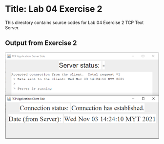 # Title: Lab 04 Exercise 2

This directory contains source codes for Lab 04 Exercise 2 TCP Text Server.

## Output from Exercise 2

![image](https://github.com/nurul415/dadrepository/blob/main/tcp_application/TCPDateClientApp/images/clientDate.PNG)
